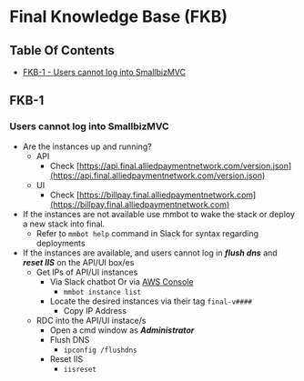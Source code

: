 # Final Knowledge Base (FKB)

## Table Of Contents
- [FKB-1 - Users cannot log into SmallbizMVC](#fkb-1)

## FKB-1

### Users cannot log into SmallbizMVC

- Are the instances up and running?
  - API
    - Check [https://api.final.alliedpaymentnetwork.com/version.json](https://api.final.alliedpaymentnetwork.com/version.json)
  - UI
    - Check [https://billpay.final.alliedpaymentnetwork.com](https://billpay.final.alliedpaymentnetwork.com)
- If the instances are not available use mmbot to wake the stack or deploy a new stack into final.
  - Refer to `mmbot help` command in Slack for syntax regarding deployments
- If the instances are available, and users cannot log in ***flush dns*** and ***reset IIS*** on the API/UI box/es
  - Get IPs of API/UI instances
    - Via Slack chatbot Or via [AWS Console](https://console.aws.amazon.com/ec2/v2/home?region=us-east-1#Instances:sort=instanceState)
      - `mmbot instance list`
    - Locate the desired instances via their tag `final-v####`
      - Copy IP Address
  - RDC into the API/UI instace/s
    - Open a cmd window as ***Administrator***
    - Flush DNS
      - `ipconfig /flushdns`
    - Reset IIS
      - `iisreset`

